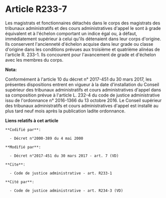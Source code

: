 # Article R233-7

Les magistrats et fonctionnaires détachés dans le          corps des magistrats des tribunaux administratifs et des cours
administratives d'appel le sont à grade équivalent et à l'échelon comportant un indice égal ou, à défaut, immédiatement
supérieur à celui qu'ils détenaient dans leur corps d'origine. Ils conservent l'ancienneté d'échelon acquise dans leur grade
ou classe d'origine dans les conditions prévues aux troisième et quatrième alinéas de l'article R. 233-1. Ils concourent pour
l'avancement de grade et d'échelon avec les membres du corps.

**Nota:**

Conformément à l'article 10 du décret n° 2017-451 du 30 mars 2017, les présentes dispositions entrent en vigueur à la date
d'installation du Conseil supérieur des tribunaux administratifs et cours administratives d'appel dans sa composition prévue
à l'article L. 232-4 du code de justice administrative issu de l'ordonnance n° 2016-1366 du 13 octobre 2016. Le Conseil
supérieur des tribunaux administratifs et cours administratives d'appel est installé au plus tard neuf mois après la
publication ladite ordonnance.

**Liens relatifs à cet article**

	**Codifié par**:

	  - Décret n°2000-389 du 4 mai 2000

	**Modifié par**:

	  - Décret n°2017-451 du 30 mars 2017 - art. 7 (VD)

	**Cite**:

	  - Code de justice administrative - art. R233-1

	**Cité par**:

	  - Code de justice administrative - art. R234-3 (VD)
